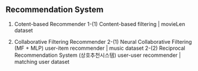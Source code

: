 ## Recommendation System


1. Cotent-based Recommender
1-(1) Content-based filtering | movieLen dataset

2. Collaborative Filtering Recommender
2-(1) Neural Collaborative Filtering (MF + MLP) user-item recommender | music dataset
2-(2) Reciprocal Recommendation System (상호추천시스템) user-user recommender | matching user dataset


